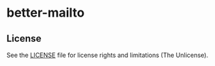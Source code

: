 # better-mailto
## License

See the [LICENSE](LICENSE.txt) file for license rights and limitations (The Unlicense).
